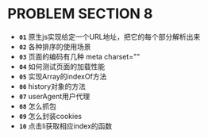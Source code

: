 # PROBLEM SECTION 8

* __`01`__ 原生js实现给定一个URL地址，把它的每个部分解析出来
* __`02`__ 各种排序的使用场景
* __`03`__ 页面的编码有几种 meta charset=""
* __`04`__ 如何测试页面的加载性能
* __`05`__ 实现Array的indexOf方法
* __`06`__ history对象的方法
* __`07`__ userAgent用户代理
* __`08`__ 怎么抓包
* __`09`__ 怎么封装cookies
* __`10`__ 点击li获取相应index的函数